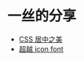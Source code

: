 # 一丝的分享

* [CSS 居中之美](http://yisibl.github.io/share/the-beauty-of-center-in-CSS.html)
* [超越 icon font](http://yisibl.github.io/share/exceed-icon-font-sh.html)
